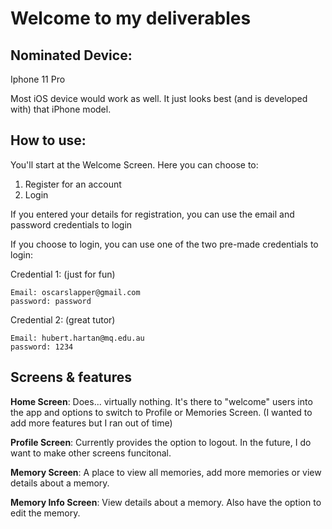 # Welcome to my deliverables

## Nominated Device:

Iphone 11 Pro

Most iOS device would work as well. It just looks best (and is developed with) that iPhone model.

## How to use:

You'll start at the Welcome Screen. Here you can choose to:

1. Register for an account
2. Login

If you entered your details for registration, you can use the email and password credentials to login

If you choose to login, you can use one of the two pre-made credentials to login:

Credential 1: (just for fun)
```
Email: oscarslapper@gmail.com
password: password
```

Credential 2: (great tutor)
```
Email: hubert.hartan@mq.edu.au
password: 1234
```

## Screens & features

**Home Screen**: Does... virtually nothing. It's there to "welcome" users into the app and options to switch to Profile or Memories Screen. (I wanted to add more features but I ran out of time)

**Profile Screen**: Currently provides the option to logout. In the future, I do want to make other screens funcitonal.

**Memory Screen**: A place to view all memories, add more memories or view details about a memory.

**Memory Info Screen**: View details about a memory. Also have the option to edit the memory.
